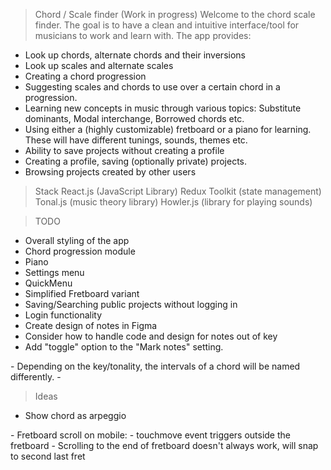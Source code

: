 > Chord / Scale finder (Work in progress)
Welcome to the chord scale finder. 
The goal is to have a clean and intuitive interface/tool for musicians to work and learn with.
The app provides:
- Look up chords, alternate chords and their inversions
- Look up scales and alternate scales
- Creating a chord progression
- Suggesting scales and chords to use over a certain chord in a progression.
- Learning new concepts in music through various topics: Substitute dominants, Modal interchange, Borrowed chords etc. 
- Using either a (highly customizable) fretboard or a piano for learning. 
These will have different tunings, sounds, themes etc.
- Ability to save projects without creating a profile
- Creating a profile, saving (optionally private) projects.
- Browsing projects created by other users

> Stack
React.js (JavaScript Library)
Redux Toolkit (state management)
Tonal.js (music theory library)
Howler.js (library for playing sounds)

> TODO
- Overall styling of the app
- Chord progression module
- Piano
- Settings menu
- QuickMenu
- Simplified Fretboard variant
- Saving/Searching public projects without logging in
- Login functionality
- Create design of notes in Figma
- Consider how to handle code and design for notes out of key
- Add "toggle" option to the "Mark notes" setting.
<ChordScaleIdentifier>
  - Depending on the key/tonality, the intervals of a chord will be named differently.
  - 

> Ideas
- Show chord as arpeggio

<Bugs>
- Fretboard scroll on mobile:
  - touchmove event triggers outside the fretboard
  - Scrolling to the end of fretboard doesn't always work, will snap to second last fret







